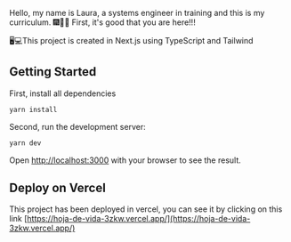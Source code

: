 Hello, my name is Laura, a systems engineer in training and this is my curriculum.
🎆🎊🎉 First, it's good that you are here!!! 

🖥💻This project is created in Next.js using TypeScript and Tailwind

## Getting Started

First, install all dependencies 
```bash
yarn install 
```
Second, run the development server:

```bash
yarn dev
```


Open [http://localhost:3000](http://localhost:3000) with your browser to see the result.


## Deploy on Vercel

This project has been deployed in vercel, you can see it by clicking on this link [https://hoja-de-vida-3zkw.vercel.app/](https://hoja-de-vida-3zkw.vercel.app/)

